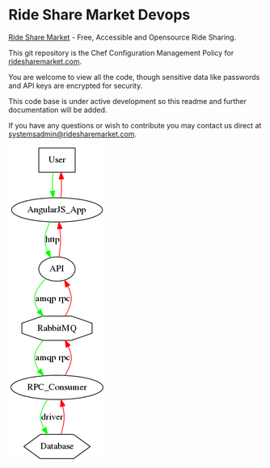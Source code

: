 # Ride Share Market Devops

[Ride Share Market](ridesharemarket.com) - Free, Accessible and Opensource Ride Sharing.

This git repository is the Chef Configuration Management Policy for [ridesharemarket.com](ridesharemarket.com).

You are welcome to view all the code, though sensitive data like passwords and API keys are encrypted for security.

This code base is under active development so this readme and further documentation will be added.

If you have any questions or wish to contribute you may contact us direct at systemsadmin@ridesharemarket.com.

![Application Overview](docs/dot/app.png)